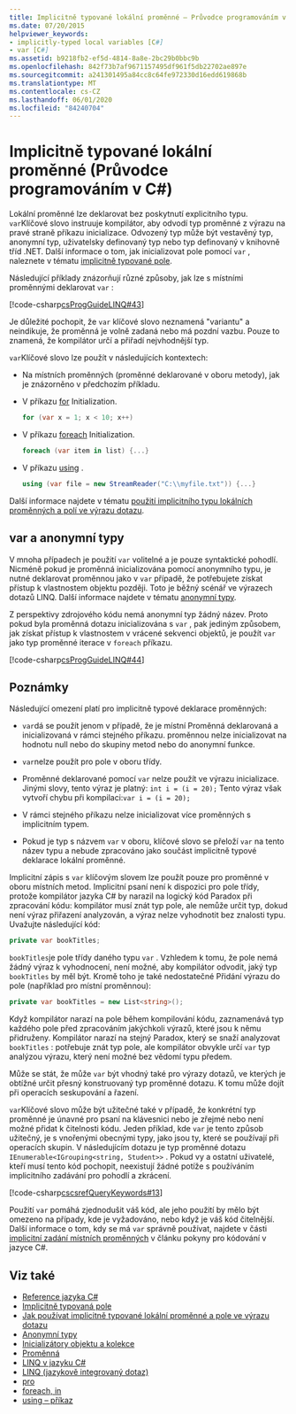 ```yaml
---
title: Implicitně typované lokální proměnné – Průvodce programováním v C#
ms.date: 07/20/2015
helpviewer_keywords:
- implicitly-typed local variables [C#]
- var [C#]
ms.assetid: b9218fb2-ef5d-4814-8a8e-2bc29b0bbc9b
ms.openlocfilehash: 842f73b7af9671157495df961f5db22702ae897e
ms.sourcegitcommit: a241301495a84cc8c64fe972330d16edd619868b
ms.translationtype: MT
ms.contentlocale: cs-CZ
ms.lasthandoff: 06/01/2020
ms.locfileid: "84240704"
---
```

# <a name="implicitly-typed-local-variables-c-programming-guide"></a>Implicitně typované lokální proměnné (Průvodce programováním v C#)

Lokální proměnné lze deklarovat bez poskytnutí explicitního typu. `var`Klíčové slovo instruuje kompilátor, aby odvodí typ proměnné z výrazu na pravé straně příkazu inicializace. Odvozený typ může být vestavěný typ, anonymní typ, uživatelsky definovaný typ nebo typ definovaný v knihovně tříd .NET. Další informace o tom, jak inicializovat pole pomocí `var` , naleznete v tématu [implicitně typované pole](../arrays/implicitly-typed-arrays.md).

Následující příklady znázorňují různé způsoby, jak lze s místními proměnnými deklarovat `var` :

[!code-csharp[csProgGuideLINQ#43](~/samples/snippets/csharp/VS_Snippets_VBCSharp/csProgGuideLINQ/CS/csRef30LangFeatures_2.cs#43)]

Je důležité pochopit, že `var` klíčové slovo neznamená "variantu" a neindikuje, že proměnná je volně zadaná nebo má pozdní vazbu. Pouze to znamená, že kompilátor určí a přiřadí nejvhodnější typ.

`var`Klíčové slovo lze použít v následujících kontextech:

- Na místních proměnných (proměnné deklarované v oboru metody), jak je znázorněno v předchozím příkladu.

- V příkazu [for](../../language-reference/keywords/for.md) Initialization.

    ```csharp
    for (var x = 1; x < 10; x++)
    ```

- V příkazu [foreach](../../language-reference/keywords/foreach-in.md) Initialization.

    ```csharp
    foreach (var item in list) {...}
    ```

- V příkazu [using](../../language-reference/keywords/using-statement.md) .

    ```csharp
    using (var file = new StreamReader("C:\\myfile.txt")) {...}
    ```

Další informace najdete v tématu [použití implicitního typu lokálních proměnných a polí ve výrazu dotazu](how-to-use-implicitly-typed-local-variables-and-arrays-in-a-query-expression.md).

## <a name="var-and-anonymous-types"></a>var a anonymní typy

V mnoha případech je použití `var` volitelné a je pouze syntaktické pohodlí. Nicméně pokud je proměnná inicializována pomocí anonymního typu, je nutné deklarovat proměnnou jako v `var` případě, že potřebujete získat přístup k vlastnostem objektu později. Toto je běžný scénář ve výrazech dotazů LINQ. Další informace najdete v tématu [anonymní typy](anonymous-types.md).

Z perspektivy zdrojového kódu nemá anonymní typ žádný název. Proto pokud byla proměnná dotazu inicializována s `var` , pak jediným způsobem, jak získat přístup k vlastnostem v vrácené sekvenci objektů, je použít `var` jako typ proměnné iterace v `foreach` příkazu.

[!code-csharp[csProgGuideLINQ#44](~/samples/snippets/csharp/VS_Snippets_VBCSharp/csProgGuideLINQ/CS/csRef30LangFeatures_2.cs#44)]

## <a name="remarks"></a>Poznámky

Následující omezení platí pro implicitně typové deklarace proměnných:

- `var`dá se použít jenom v případě, že je místní Proměnná deklarovaná a inicializovaná v rámci stejného příkazu. proměnnou nelze inicializovat na hodnotu null nebo do skupiny metod nebo do anonymní funkce.

- `var`nelze použít pro pole v oboru třídy.

- Proměnné deklarované pomocí `var` nelze použít ve výrazu inicializace. Jinými slovy, tento výraz je platný: `int i = (i = 20);` Tento výraz však vytvoří chybu při kompilaci:`var i = (i = 20);`

- V rámci stejného příkazu nelze inicializovat více proměnných s implicitním typem.

- Pokud je typ s názvem `var` v oboru, klíčové slovo se přeloží `var` na tento název typu a nebude zpracováno jako součást implicitně typové deklarace lokální proměnné.

Implicitní zápis s `var` klíčovým slovem lze použít pouze pro proměnné v oboru místních metod. Implicitní psaní není k dispozici pro pole třídy, protože kompilátor jazyka C# by narazil na logický kód Paradox při zpracování kódu: kompilátor musí znát typ pole, ale nemůže určit typ, dokud není výraz přiřazení analyzován, a výraz nelze vyhodnotit bez znalosti typu. Uvažujte následující kód:

```csharp
private var bookTitles;
```

`bookTitles`je pole třídy daného typu `var` . Vzhledem k tomu, že pole nemá žádný výraz k vyhodnocení, není možné, aby kompilátor odvodit, jaký typ `bookTitles` by měl být. Kromě toho je také nedostatečné Přidání výrazu do pole (například pro místní proměnnou):

```csharp
private var bookTitles = new List<string>();
```

Když kompilátor narazí na pole během kompilování kódu, zaznamenává typ každého pole před zpracováním jakýchkoli výrazů, které jsou k němu přidruženy. Kompilátor narazí na stejný Paradox, který se snaží analyzovat `bookTitles` : potřebuje znát typ pole, ale kompilátor obvykle určí `var` typ analýzou výrazu, který není možné bez vědomí typu předem.

Může se stát, že může `var` být vhodný také pro výrazy dotazů, ve kterých je obtížné určit přesný konstruovaný typ proměnné dotazu. K tomu může dojít při operacích seskupování a řazení.

`var`Klíčové slovo může být užitečné také v případě, že konkrétní typ proměnné je únavné pro psaní na klávesnici nebo je zřejmé nebo není možné přidat k čitelnosti kódu. Jeden příklad, kde `var` je tento způsob užitečný, je s vnořenými obecnými typy, jako jsou ty, které se používají při operacích skupin. V následujícím dotazu je typ proměnné dotazu `IEnumerable<IGrouping<string, Student>>` . Pokud vy a ostatní uživatelé, kteří musí tento kód pochopit, neexistují žádné potíže s používáním implicitního zadávání pro pohodlí a zkrácení.

[!code-csharp[cscsrefQueryKeywords#13](~/samples/snippets/csharp/VS_Snippets_VBCSharp/CsCsrefQueryKeywords/CS/Group.cs#13)]

Použití `var` pomáhá zjednodušit váš kód, ale jeho použití by mělo být omezeno na případy, kde je vyžadováno, nebo když je váš kód čitelnější. Další informace o tom, kdy se má `var` správně používat, najdete v části [implicitní zadání místních proměnných](../inside-a-program/coding-conventions.md#implicitly-typed-local-variables) v článku pokyny pro kódování v jazyce C#.

## <a name="see-also"></a>Viz také

- [Reference jazyka C#](../../language-reference/index.md)
- [Implicitně typovaná pole](../arrays/implicitly-typed-arrays.md)
- [Jak používat implicitně typované lokální proměnné a pole ve výrazu dotazu](how-to-use-implicitly-typed-local-variables-and-arrays-in-a-query-expression.md)
- [Anonymní typy](anonymous-types.md)
- [Inicializátory objektu a kolekce](object-and-collection-initializers.md)
- [Proměnná](../../language-reference/keywords/var.md)
- [LINQ v jazyku C#](../../linq/index.md)
- [LINQ (jazykově integrovaný dotaz)](../../linq/index.md)
- [pro](../../language-reference/keywords/for.md)
- [foreach, in](../../language-reference/keywords/foreach-in.md)
- [using – příkaz](../../language-reference/keywords/using-statement.md)
